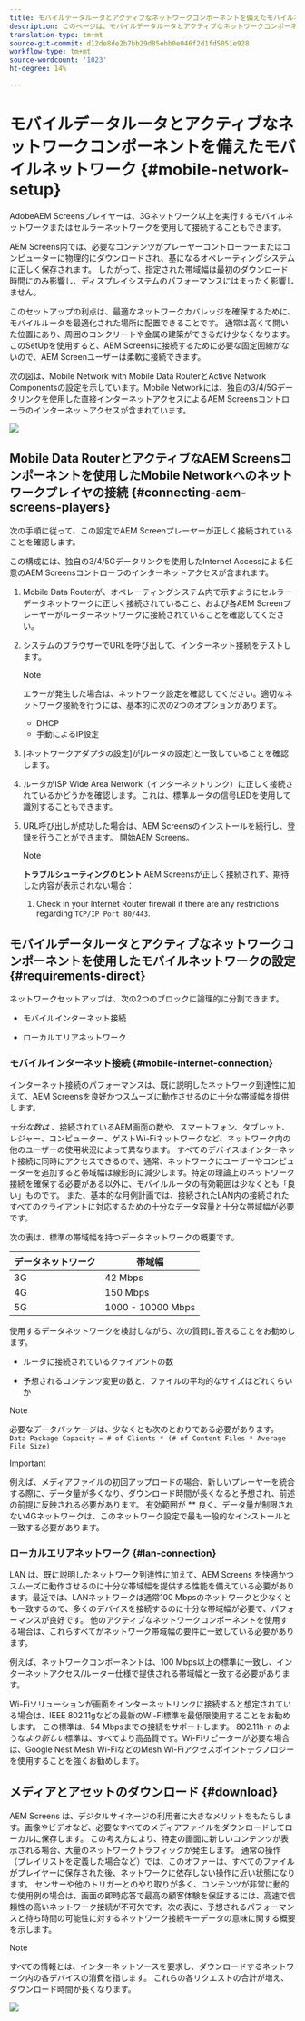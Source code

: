 ```yaml
---
title: モバイルデータルータとアクティブなネットワークコンポーネントを備えたモバイルネットワーク
description: このページは、モバイルデータルータとアクティブなネットワークコンポーネントを備えたモバイルネットワークについて説明しています
translation-type: tm+mt
source-git-commit: d12de8de2b7bb29d85ebb0e046f2d1fd5051e928
workflow-type: tm+mt
source-wordcount: '1023'
ht-degree: 14%

---
```



# モバイルデータルータとアクティブなネットワークコンポーネントを備えたモバイルネットワーク {#mobile-network-setup}

AdobeAEM Screensプレイヤーは、3Gネットワーク以上を実行するモバイルネットワークまたはセルラーネットワークを使用して接続することもできます。

AEM Screens内では、必要なコンテンツがプレーヤーコントローラーまたはコンピューターに物理的にダウンロードされ、基になるオペレーティングシステムに正しく保存されます。 したがって、指定された帯域幅は最初のダウンロード時間にのみ影響し、ディスプレイシステムのパフォーマンスにはまったく影響しません。

このセットアップの利点は、最適なネットワークカバレッジを確保するために、モバイルルータを最適化された場所に配置できることです。 通常は高くて開いた位置にあり、周囲のコンクリートや金属の建築ができるだけ少なくなります。
このSetUpを使用すると、AEM Screensに接続するために必要な固定回線がないので、AEM Screenユーザーは柔軟に接続できます。

次の図は、Mobile Network with Mobile Data RouterとActive Network Componentsの設定を示しています。Mobile Networkには、独自の3/4/5Gデータリンクを使用した直接インターネットアクセスによるAEM Screensコントローラのインターネットアクセスが含まれています。

![](/help/using/assets/mobile-network-1.png)

## Mobile Data RouterとアクティブなAEM Screensコンポーネントを使用したMobile Networkへのネットワークプレイヤの接続 {#connecting-aem-screens-players}

次の手順に従って、この設定でAEM Screenプレーヤーが正しく接続されていることを確認します。

この構成には、独自の3/4/5Gデータリンクを使用したInternet Accessによる任意のAEM Screensコントローラのインターネットアクセスが含まれます。

1. Mobile Data Routerが、オペレーティングシステム内で示すようにセルラーデータネットワークに正しく接続されていること、および各AEM Screenプレーヤーがルーターネットワークに接続されていることを確認してください。
1. システムのブラウザーでURLを呼び出して、インターネット接続をテストします。
   >[!NOTE]
   >エラーが発生した場合は、ネットワーク設定を確認してください。適切なネットワーク接続を行うには、基本的に次の2つのオプションがあります。
   >* DHCP
   >* 手動によるIP設定


1. [ネットワークアダプタの設定]が[ルータの設定]と一致していることを確認します。

1. ルータがISP Wide Area Network（インターネットリンク）に正しく接続されているかどうかを確認します。これは、標準ルータの信号LEDを使用して識別することもできます。
1. URL呼び出しが成功した場合は、AEM Screensのインストールを続行し、登録を行うことができます。 開始AEM Screens。

   >[!NOTE]
   >**トラブルシューティングのヒント**
   >AEM Screensが正しく接続されず、期待した内容が表示されない場合：
   >
   >1. Check in your Internet Router firewall if there are any restrictions regarding `TCP/IP Port 80/443`.



## モバイルデータルータとアクティブなネットワークコンポーネントを使用したモバイルネットワークの設定 {#requirements-direct}

ネットワークセットアップは、次の2つのブロックに論理的に分割できます。

* モバイルインターネット接続

* ローカルエリアネットワーク

### モバイルインターネット接続 {#mobile-internet-connection}

インターネット接続のパフォーマンスは、既に説明したネットワーク到達性に加えて、AEM Screensを良好かつスムーズに動作させるのに十分な帯域幅を提供します。

*十分な数は* 、接続されているAEM画面の数や、スマートフォン、タブレット、レジャー、コンピューター、ゲストWi-Fiネットワークなど、ネットワーク内の他のユーザーの使用状況によって異なります。
すべてのデバイスはインターネット接続に同時にアクセスできるので、通常、ネットワークにユーザーやコンピューターを追加すると帯域幅は線形的に減少します。特定の理論上のネットワーク接続を確保する必要がある以外に、モバイルルータの有効範囲は少なくとも「良い」ものです。 また、基本的な月例計画では、接続されたLAN内の接続されたすべてのクライアントに対応するための十分なデータ容量と十分な帯域幅が必要です。

次の表は、標準の帯域幅を持つデータネットワークの概要です。

| データネットワーク | 帯域幅 |
|--- |--- |
| 3G | 42 Mbps |
| 4G | 150 Mbps |
| 5G | 1000 - 10000 Mbps |

使用するデータネットワークを検討しながら、次の質問に答えることをお勧めします。

* ルータに接続されているクライアントの数

* 予想されるコンテンツ変更の数と、ファイルの平均的なサイズはどれくらいか

>[!NOTE]
>必要なデータパッケージは、少なくとも次のとおりである必要があります。
`Data Package Capacity = # of Clients * (# of Content Files * Average File Size)`

>[!IMPORTANT]
>例えば、メディアファイルの初回アップロードの場合、新しいプレーヤーを統合する際に、データ量が多くなり、ダウンロード時間が長くなると予想され、前述の前提に反映される必要があります。 有効範囲が ** 良く、データ量が制限されない4Gネットワークは、このネットワーク設定で最も一般的なインストールと一致する必要があります。


### ローカルエリアネットワーク {#lan-connection}

LAN は、既に説明したネットワーク到達性に加えて、AEM Screens を快適かつスムーズに動作させるのに十分な帯域幅を提供する性能を備えている必要があります。最近では、LANネットワークは通常100 Mbpsのネットワークと少なくとも一致するので、多くのデバイスを接続するのに十分な帯域幅が必要で、パフォーマンスが良好です。 他のアクティブなネットワークコンポーネントを使用する場合は、これらすべてがネットワーク帯域幅の要件に一致している必要があります。

例えば、ネットワークコンポーネントは、100 Mbps以上の標準に一致し、インターネットアクセス/ルーター仕様で提供される帯域幅と一致する必要があります。

Wi-Fiソリューションが画面をインターネットリンクに接続すると想定されている場合は、IEEE 802.11gなどの最新のWi-Fi標準を最低限使用することをお勧めします。 この標準は、54 Mbpsまでの接続をサポートします。 802.11h-n のような&#x200B;*より新しい*&#x200B;標準は、すべてより高品質です。Wi-Fiリピーターが必要な場合は、Google Nest Mesh Wi-FiなどのMesh Wi-Fiアクセスポイントテクノロジーを使用することを強くお勧めします。

## メディアとアセットのダウンロード {#download}

AEM Screens は、デジタルサイネージの利用者に大きなメリットをもたらします。画像やビデオなど、必要なすべてのメディアファイルをダウンロードしてローカルに保存します。 この考え方により、特定の画面に新しいコンテンツが表示される場合、大量のネットワークトラフィックが発生します。
通常の操作（プレイリストを定義した場合など）では、このオファーは、すべてのファイルがプレイヤーに保存された後、ネットワークに依存しない操作に近い状態になります。
センサーや他のトリガーとのやり取りが多く、コンテンツが非常に動的な使用例の場合は、画面の即時応答で最高の顧客体験を保証するには、高速で信頼性の高いネットワーク接続が不可欠です。次の表に、予想されるパフォーマンスと待ち時間の可能性に対するネットワーク接続キーデータの意味に関する概要を示します。

>[!NOTE]
>すべての情報とは、インターネットソースを要求し、ダウンロードするネットワーク内の各デバイスの消費を指します。 これらの各リクエストの合計が増え、ダウンロード時間が長くなります。

![](/help/using/assets/mobile-router-download.png)



